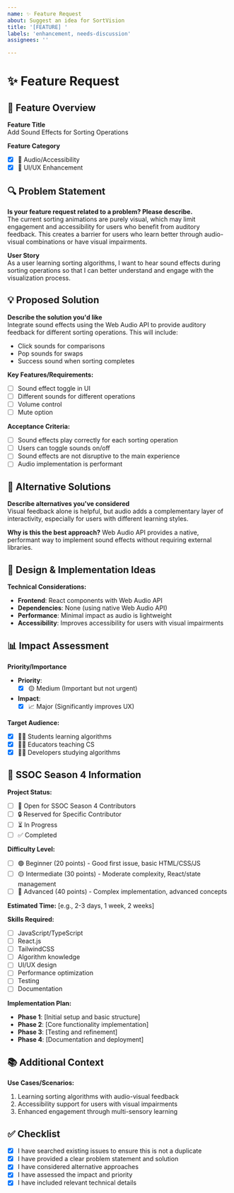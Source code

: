 ```yaml
---
name: ✨ Feature Request
about: Suggest an idea for SortVision
title: '[FEATURE] '
labels: 'enhancement, needs-discussion'
assignees: ''

---
```


# ✨ Feature Request

## 🎯 Feature Overview
**Feature Title**  
Add Sound Effects for Sorting Operations

**Feature Category**  
- [x] 🎵 Audio/Accessibility
- [x] 🎨 UI/UX Enhancement

## 🔍 Problem Statement
**Is your feature request related to a problem? Please describe.**  
The current sorting animations are purely visual, which may limit engagement and accessibility for users who benefit from auditory feedback. This creates a barrier for users who learn better through audio-visual combinations or have visual impairments.

**User Story**  
As a user learning sorting algorithms, I want to hear sound effects during sorting operations so that I can better understand and engage with the visualization process.

## 💡 Proposed Solution
**Describe the solution you'd like**  
Integrate sound effects using the Web Audio API to provide auditory feedback for different sorting operations. This will include:
- Click sounds for comparisons
- Pop sounds for swaps
- Success sound when sorting completes

**Key Features/Requirements:**
- [ ] Sound effect toggle in UI
- [ ] Different sounds for different operations
- [ ] Volume control
- [ ] Mute option

**Acceptance Criteria:**
- [ ] Sound effects play correctly for each sorting operation
- [ ] Users can toggle sounds on/off
- [ ] Sound effects are not disruptive to the main experience
- [ ] Audio implementation is performant

## 🔄 Alternative Solutions
**Describe alternatives you've considered**  
Visual feedback alone is helpful, but audio adds a complementary layer of interactivity, especially for users with different learning styles.

**Why is this the best approach?**
Web Audio API provides a native, performant way to implement sound effects without requiring external libraries.

## 🎨 Design & Implementation Ideas
**Technical Considerations:**
- **Frontend**: React components with Web Audio API
- **Dependencies**: None (using native Web Audio API)
- **Performance**: Minimal impact as audio is lightweight
- **Accessibility**: Improves accessibility for users with visual impairments

## 📊 Impact Assessment
**Priority/Importance**  
- **Priority**: 
  - [x] 🟡 Medium (Important but not urgent)

- **Impact**: 
  - [x] 📈 Major (Significantly improves UX)

**Target Audience:**
- [x] 👨‍🎓 Students learning algorithms
- [x] 👩‍🏫 Educators teaching CS
- [x] 👨‍💻 Developers studying algorithms

## 🎯 SSOC Season 4 Information
**Project Status:**
- [ ] 🎯 Open for SSOC Season 4 Contributors
- [ ] 🔒 Reserved for Specific Contributor
- [ ] ⏳ In Progress
- [ ] ✅ Completed

**Difficulty Level:**
- [ ] 🟢 Beginner (20 points) - Good first issue, basic HTML/CSS/JS
- [ ] 🟡 Intermediate (30 points) - Moderate complexity, React/state management
- [ ] 🔴 Advanced (40 points) - Complex implementation, advanced concepts

**Estimated Time:** [e.g., 2-3 days, 1 week, 2 weeks]

**Skills Required:**
- [ ] JavaScript/TypeScript
- [ ] React.js
- [ ] TailwindCSS
- [ ] Algorithm knowledge
- [ ] UI/UX design
- [ ] Performance optimization
- [ ] Testing
- [ ] Documentation

**Implementation Plan:**
- **Phase 1**: [Initial setup and basic structure]
- **Phase 2**: [Core functionality implementation]
- **Phase 3**: [Testing and refinement]
- **Phase 4**: [Documentation and deployment]

## 📚 Additional Context
**Use Cases/Scenarios:**
1. Learning sorting algorithms with audio-visual feedback
2. Accessibility support for users with visual impairments
3. Enhanced engagement through multi-sensory learning

## ✅ Checklist
- [x] I have searched existing issues to ensure this is not a duplicate
- [x] I have provided a clear problem statement and solution
- [x] I have considered alternative approaches
- [x] I have assessed the impact and priority
- [x] I have included relevant technical details
